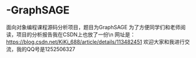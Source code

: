 # -GraphSAGE
面向对象编程课程源码分析项目，题目为GraphSAGE
为了方便同学们和老师阅读，项目的分析报告我在CSDN上也放了一份\n
网址是：https://blog.csdn.net/KiKi_688/article/details/113482451
欢迎大家和我进行交流，我的QQ号是1252506327
